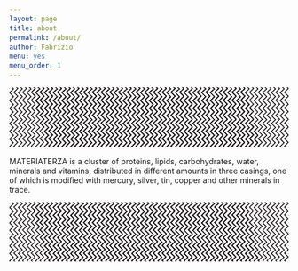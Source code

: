 ```yaml
---
layout: page
title: about
permalink: /about/
author: Fabrizio
menu: yes
menu_order: 1
---
```


![Alt text](/images/about_800x170.png)


MATERIATERZA is a cluster of proteins, lipids, carbohydrates, water,
minerals and vitamins, distributed in different amounts in three casings,
one of which is modified with mercury, silver, tin, copper and other
minerals in trace.

![Alt text](/images/about_800x170.png)
